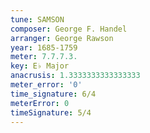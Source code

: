 ```yaml
---
tune: SAMSON
composer: George F. Handel
arranger: George Rawson
year: 1685-1759
meter: 7.7.7.3.
key: E♭ Major
anacrusis: 1.3333333333333333
meter_error: '0'
time_signature: 6/4
meterError: 0
timeSignature: 5/4
---
```

